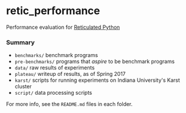 # retic_performance

Performance evaluation for [Reticulated Python](https://github.com/mvitousek/reticulated)


### Summary

- `benchmarks/` benchmark programs
- `pre-benchmarks/` programs that _aspire_ to be benchmark programs
- `data/` raw results of experiments
- `plateau/` writeup of results, as of Spring 2017
- `karst/` scripts for running experiments on Indiana University's Karst cluster
- `script/` data processing scripts

For more info, see the `README.md` files in each folder.
